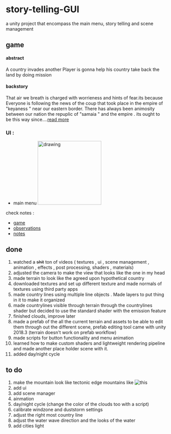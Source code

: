 # story-telling-GUI
a unity project that encompass the main menu, story telling and scene management 

## game
#### <b>abstract</b>
A country invades another
Player is gonna help his country take back the land by doing mission

#### <b>backstory</b>
That air we breath is charged with worrieness and hints of fear.its because Everyone is following the news of  the coup that took place in the empire of "keyaness " near our eastern border. There has always been animosity between our nation the repuplic of "samaia " and the empire . its ought to be this way since....[read more](https://github.com/kataya1/story-telling-GUI/blob/kataya1-patch-1/Documentation/backstory.md)

### UI :

* main menu <img src="https://github.com/kataya1/story-telling-GUI/blob/kataya1-patch-1/Documentation/mdImages/mainmenu.PNG" alt="drawing" width="200"/>


check notes :

 * [game](https://github.com/kataya1/story-telling-GUI/tree/kataya1-patch-1/Documentation/game)
 * [observations](https://github.com/kataya1/story-telling-GUI/tree/kataya1-patch-1/Documentation/observations)
 * [notes](https://github.com/kataya1/story-telling-GUI/tree/kataya1-patch-1/Documentation/notes)


## done 

1. watched a ~~shit~~ ton of videos ( textures , ui , scene management , animation , effects , post processing, shaders , materials) 
2. adjusted the camera to make the view that looks like the one in my head
3. made terrain to look like the agreed upon hypothetical country  
4. downloaded textures and set up different texture and made normals of textures using third party apps 
5. made country lines using multiple line objects . Made layers to put thing in it to make it organized
6. made countrylines visible through terrain through the countrylines shader but decided to use the standard shader with the emission feature
7. finished clouds, improve later
8. made a prefab of the all the current terrain and assets to be able to edit them through out the different scene, prefab editing tool came with unity 2018.3 (terrain doesn't work on prefab workflow)
9. made scripts for button functionality and menu animation
10. learned how to make custom shaders and lightweight rendering pipeline and made another place holder scene with it.
11. added day/night cycle

## to do

1. make the mountain look like tectonic edge mountains like ![this](https://github.com/kataya1/story-telling-GUI/blob/kataya1-patch-1/Documentation/mdImages/mountainVG.PNG "mountain image")
2. add ui
3. add scene manager
4. ainmation 
5. day/night cycle (change the color of the clouds too with a script)
6. calibrate windzone and duststorm settings 
7. adjust the right most country line 
8. adjust the water wave direction and the looks of the water
9. add cities light
